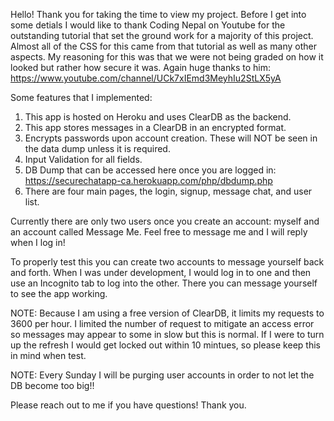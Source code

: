 Hello! Thank you for taking the time to view my project. Before I get into some detials I would like to thank Coding Nepal on Youtube for the
outstanding tutorial that set the ground work for a majority of this project. Almost all of the CSS for this came from that tutorial as well as many other aspects.
My reasoning for this was that we were not being graded on how it looked but rather how secure it was. 
Again huge thanks to him: https://www.youtube.com/channel/UCk7xIEmd3MeyhIu2StLX5yA

Some features that I implemented:

1. This app is hosted on Heroku and uses ClearDB as the backend. 
2. This app stores messages in a ClearDB in an encrypted format. 
3. Encrypts passwords upon account creation. These will NOT be seen in the data dump unless it is required.
4. Input Validation for all fields.
5. DB Dump that can be accessed here once you are logged in: https://securechatapp-ca.herokuapp.com/php/dbdump.php 
6. There are four main pages, the login, signup, message chat, and user list.

Currently there are only two users once you create an account: myself and an account called Message Me. Feel free to message me and I will reply 
when I log in!

To properly test this you can create two accounts to message yourself back and forth. When I was under development, I would log in to one and then 
use an Incognito tab to log into the other. There you can message yourself to see the app working. 

NOTE: Because I am using a free version of ClearDB, it limits my requests to 3600 per hour. I limited the number of request to mitigate an access error so messages
may appear to some in slow but this is normal. If I were to turn up the refresh I would get locked out within 10 mintues, so please keep this in mind when test.

NOTE: Every Sunday I will be purging user accounts in order to not let the DB become too big!!

Please reach out to me if you have questions! Thank you.
